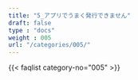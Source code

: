```yaml
---
title: "5_アプリでうまく発行できません"
draft: false
type : "docs"
weight : 005
url: "/categories/005/"
---
```


{{< faqlist category-no="005" >}}
